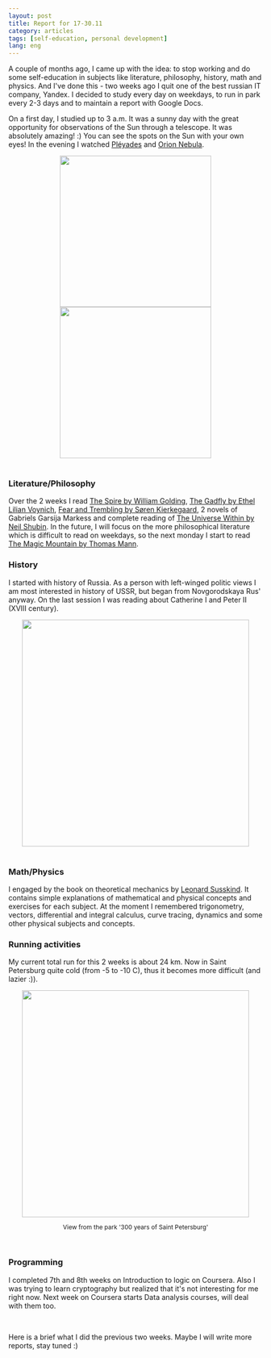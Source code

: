 ```yaml
---
layout: post
title: Report for 17-30.11
category: articles
tags: [self-education, personal development]
lang: eng
---
```

A couple of months ago, I came up with the idea: to stop working and do some self-education in subjects like literature, philosophy, history, math and physics. And I've done this - two weeks ago I quit one of the best russian IT company, Yandex. I decided to study every day on weekdays, to run in park every 2-3 days and to maintain a report with Google Docs.

On a first day, I studied up to 3 a.m. It was a sunny day with the great opportunity for observations of the Sun through a telescope. It was absolutely amazing! :) You can see the spots on the Sun with your own eyes! In the evening I watched [Pléyades](http://en.wikipedia.org/wiki/Pleiades) and [Orion Nebula](http://en.wikipedia.org/wiki/Orion_Nebula).

<div style="text-align: center">
    <a href="https://pp.vk.me/c625327/v625327352/9249/DR6a6zDaQIk.jpg">
        <img src="https://pp.vk.me/c625327/v625327352/9249/DR6a6zDaQIk.jpg" style="width: 300px"/>
    </a>
    <a href="https://pp.vk.me/c625327/v625327352/923f/lWrF1WROXmI.jpg">
        <img src="https://pp.vk.me/c625327/v625327352/923f/lWrF1WROXmI.jpg" style="width: 300px"/>
    </a>
</div>
<br/>

### Literature/Philosophy
Over the 2 weeks I read [The Spire by William Golding](https://en.wikipedia.org/wiki/The_Spire), [The Gadfly by Ethel Lilian Voynich](https://en.wikipedia.org/wiki/The_Gadfly), [Fear and Trembling by Søren Kierkegaard](http://en.wikipedia.org/wiki/Fear_and_Trembling), 2 novels of Gabriels Garsija Markess and complete reading of [The Universe Within by Neil Shubin](http://www.amazon.com/The-Universe-Within-History-Human/dp/0307473279). In the future, I will focus on the more philosophical literature which is difficult to read on weekdays, so the next monday I start to read [The Magic Mountain by Thomas Mann](https://en.wikipedia.org/wiki/The_Magic_Mountain).

### History
I started with history of Russia. As a person with left-winged politic views I am most interested in history of USSR, but began from Novgorodskaya Rus' anyway. On the last session I was reading about Catherine I and Peter II (XVIII century).

<div style="text-align: center">
    <a href="http://www.trud.ru/userfiles/gallery/04/m_049d2fbe95d545712dd4f245bac1e17f.jpg">
        <img src="http://www.trud.ru/userfiles/gallery/04/m_049d2fbe95d545712dd4f245bac1e17f.jpg" style="width: 450px"/>
    </a>
</div>
<br/>

### Math/Physics
I engaged by the book on theoretical mechanics by [Leonard Susskind](http://en.wikipedia.org/wiki/Leonard_Susskind). It contains simple explanations of mathematical and physical concepts and exercises for each subject. At the moment I remembered trigonometry, vectors, differential and integral calculus, curve tracing, dynamics and some other physical subjects and concepts.

### Running activities
My current total run for this 2 weeks is about 24 km. Now in Saint Petersburg quite cold (from -5 to -10 C), thus it becomes more difficult (and lazier :)).

<div style="text-align: center">
    <a href="https://pp.vk.me/c625327/v625327352/934a/pet4jBwH8vQ.jpg">
        <img src="https://pp.vk.me/c625327/v625327352/934a/pet4jBwH8vQ.jpg" style="width: 450px"/>
    </a>
    <br/>
    <p style="font-size: 12px">View from the park '300 years of Saint Petersburg'</p>
</div>
<br/>

### Programming
I completed 7th and 8th weeks on Introduction to logic on Coursera. Also I was trying to learn cryptography but realized that it's not interesting for me right now. Next week on Coursera starts Data analysis courses, will deal with them too.

<br/>

Here is a brief what I did the previous two weeks. Maybe I will write more reports, stay tuned :)